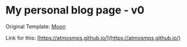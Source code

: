 # My personal blog page - v0

Original Template: [Moon](https://github.com/TaylanTatli/Moon)

Link for this: [https://atmosmps.github.io/](https://atmosmps.github.io/)
